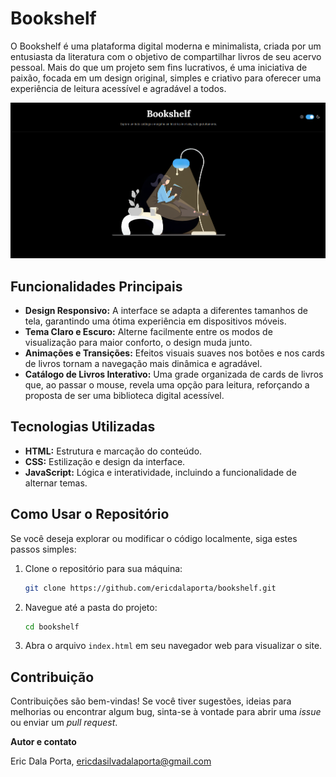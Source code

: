 # Bookshelf

O Bookshelf é uma plataforma digital moderna e minimalista, criada por um entusiasta da literatura com o objetivo de compartilhar livros de seu acervo pessoal. Mais do que um projeto sem fins lucrativos, é uma iniciativa de paixão, focada em um design original, simples e criativo para oferecer uma experiência de leitura acessível e agradável a todos.

![Prévia 2](assets/PREVIA2.png)

## Funcionalidades Principais

* **Design Responsivo:** A interface se adapta a diferentes tamanhos de tela, garantindo uma ótima experiência em dispositivos móveis.
* **Tema Claro e Escuro:** Alterne facilmente entre os modos de visualização para maior conforto, o design muda junto.
* **Animações e Transições:** Efeitos visuais suaves nos botões e nos cards de livros tornam a navegação mais dinâmica e agradável.
* **Catálogo de Livros Interativo:** Uma grade organizada de cards de livros que, ao passar o mouse, revela uma opção para leitura, reforçando a proposta de ser uma biblioteca digital acessível.

## Tecnologias Utilizadas

* **HTML:** Estrutura e marcação do conteúdo.
* **CSS:** Estilização e design da interface.
* **JavaScript:** Lógica e interatividade, incluindo a funcionalidade de alternar temas.

## Como Usar o Repositório

Se você deseja explorar ou modificar o código localmente, siga estes passos simples:

1.  Clone o repositório para sua máquina:
    ```bash
    git clone https://github.com/ericdalaporta/bookshelf.git

    ```
2.  Navegue até a pasta do projeto:
    ```bash
    cd bookshelf
    ```
3.  Abra o arquivo `index.html` em seu navegador web para visualizar o site.

## Contribuição

Contribuições são bem-vindas! Se você tiver sugestões, ideias para melhorias ou encontrar algum bug, sinta-se à vontade para abrir uma _issue_ ou enviar um _pull request_.

**Autor e contato**

Eric Dala Porta, ericdasilvadalaporta@gmail.com  
